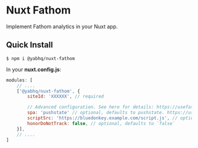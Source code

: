 
# Nuxt Fathom

Implement Fathom analytics in your Nuxt app.

## Quick Install

```
$ npm i @yabhq/nuxt-fathom
```
In your **nuxt.config.js**:
```JavaScript
modules: [
    // ....
    ['@yabhq/nuxt-fathom', {
        siteId: 'XXXXXX', // required

        // Advanced configuration. See here for details: https://usefathom.com/support/tracking-advanced
        spa: 'pushstate' // optional, defaults to pushstate. https://usefathom.com/support/tracking
        scriptSrc: 'https://bluedonkey.example.com/script.js', // optional, defaults to `https://cdn.usefathom.com/tracker.js`. https://usefathom.com/support/custom-domains
        honorDoNotTrack: false, // optional, defaults to `false`
    }],
    // ....
]
```
